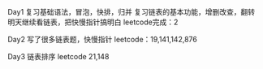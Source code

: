 Day1
复习基础语法，冒泡，快排，归并
复习链表的基本功能，增删改查，翻转
明天继续看链表，把快慢指针搞明白
leetcode完成：2

Day2
写了很多链表题，快慢指针
leetcode：19,141,142,876

Day3
链表排序
leetcode 21,148